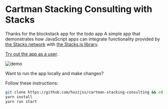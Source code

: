 # Cartman Stacking Consulting with Stacks

Thanks for the blockstack app for the todo app
A simple app that demonstrates how JavaScript apps can integrate functionality provided by [the Stacks network](https://stacks.co/) with [the Stacks.js library](https://github.com/blockstack/stacks.js).

[Try out the app as a user](https://cartman-stacking-consulting.surge.sh).

![demo](./public/demo.png)

Want to run the app locally and make changes?

Follow these instructions:

``` bash
git clone https://github.com/hozzjss/cartman-stacking-consulting && cd cartman-stacking-consulting
yarn install
yarn run start
```
